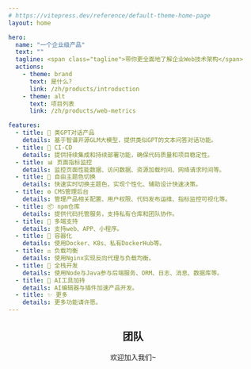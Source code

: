 ```yaml
---
# https://vitepress.dev/reference/default-theme-home-page
layout: home

hero:
  name: "一个企业级产品"
  text: ""
  tagline: <span class="tagline">带你更全面地了解企业Web技术架构</span>
  actions:
    - theme: brand
      text: 是什么?
      link: /zh/products/introduction
    - theme: alt
      text: 项目列表
      link: /zh/products/web-metrics

features:
  - title: 🤖 类GPT对话产品
    details: 基于智谱开源GLM大模型，提供类似GPT的文本问答对话功能。
  - title: 🔄 CI-CD
    details: 提供持续集成和持续部署功能，确保代码质量和项目稳定性。
  - title: 📊 页面指标监控
    details: 监控页面性能数据、访问数据、资源加载时间、网络请求时间等。
  - title: 🎨 自由主题色切换
    details: 快速实时切换主题色，实现个性化、辅助设计快速决策。
  - title: ⚙️ CMS管理后台
    details: 管理产品相关配置、用户权限、代码发布运维、指标监控可视化等。
  - title: 📦 npm仓库
    details: 提供代码托管服务，支持私有仓库和团队协作。
  - title: 📱 多端支持
    details: 支持web、APP、小程序。
  - title: 🐳 容器化
    details: 使用Docker、K8s、私有DockerHub等。
  - title: ⚖️ 负载均衡
    details: 使用Nginx实现反向代理与负载均衡。
  - title: 🔧 全栈开发
    details: 使用Node与Java参与后端服务、ORM、日志、消息、数据库等。
  - title: 🧠 AI工具加持
    details: AI编辑器与插件加速产品开发。
  - title: ✨ 更多
    details: 更多功能请许愿。
---
```


<!-- 全局样式 -->
<style>
:root {
  --vp-home-hero-name-color: transparent;
  --vp-home-hero-name-background: -webkit-linear-gradient(120deg, #14C9C9, #9254DE);
  --vp-c-brand-3: #9254DE;
  --vp-c-brand-2: rgba(146, 84, 222, 0.8);
  --vp-c-brand-1: #9254DE;
}

.tagline {
  font-family: 'Monaco';
  font-style: italic;
  font-size: 18px;
  color: #909399;
}

body {
  font-family: sans-serif, system-ui, 'Microsoft YaHei';
}
</style>

<!-- 团队 -->
<script setup>
import { VPTeamMembers } from 'vitepress/theme'

const members = [
  {
    avatar: 'https://avatars.githubusercontent.com/u/48544820?v=4',
    name: 'ThinkMars',
    // title: 'Creator',
    links: [
      { icon: 'github', link: 'https://github.com/ThinkMars' },
      { icon: 'juejin', link: 'https://juejin.cn/user/3879490951318654' }
    ]
  },
]
</script>

<h2 align="center">团队</h2>
<p align="center">欢迎加入我们~</p>
<p align="center">
  <VPTeamMembers size="small" :members="members" />
</p>
